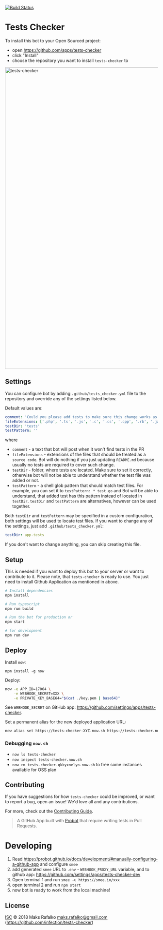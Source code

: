 [![Build Status](https://travis-ci.org/infection/tests-checker.svg?branch=master)](https://travis-ci.org/infection/tests-checker)

# Tests Checker

To install this bot to your Open Sourced project:

* open https://github.com/apps/tests-checker
* click "Install"
* choose the repository you want to install `tests-checker` to

<img width="990" alt="tests-checker" src="https://user-images.githubusercontent.com/3725595/45590526-b7f3fa00-b942-11e8-972d-143c0b367017.png">


## Settings

You can configure bot by adding `.github/tests_checker.yml` file to the repository and override any of the settings listed below.

Default values are:

```yaml
comment: 'Could you please add tests to make sure this change works as expected?',
fileExtensions: ['.php', '.ts', '.js', '.c', '.cs', '.cpp', '.rb', '.java']
testDir: 'tests'
testPattern: ''
```

where

* `comment` - a text that bot will post when it won't find tests in the PR
* `fileExtensions` - extensions of the files that should be treated as a `source code`. Bot will do nothing if you just updating `README.md` because usually no tests are required to cover such change.
* `testDir` - folder, where tests are located. Make sure to set it correctly, otherwise bot will not be able to understand whether the test file was added or not.
* `testPattern` - a shell glob pattern that should match test files. For example, you can set it to `testPattern: *_test.go` and Bot will be able to understand, that added test has this pattern instead of located in `testDir`. `testDir` and `testPattern` are alternatives, however can be used together.

Both `testDir` and `testPattern` may be specified in a custom configuration, both settings will be used to locate test files.
If you want to change any of the settings, just add `.github/tests_checker.yml`:

```yaml
testDir: app-tests
```

If you don't want to change anything, you can skip creating this file.

## Setup

This is needed if you want to deploy this bot to your server or want to contribute to it.
Please note, that `tests-checker` is ready to use.
You just need to install Github Application as mentioned in above.

```sh
# Install dependencies
npm install

# Run typescript
npm run build

# Run the bot for production or
npm start

# for development
npm run dev
```

## Deploy

Install `now`:

`npm install -g now`

Deploy:

```bash
now -e APP_ID=17064 \
    -e WEBHOOK_SECRET=XXX \
    -e PRIVATE_KEY_BASE64="$(cat ./key.pem | base64)"
```

See `WEBHOOK_SECRET` on GitHub app: https://github.com/settings/apps/tests-checker.

Set a permanent alias for the new deployed application URL:

```bash
now alias set https://tests-checker-XYZ.now.sh https://tests-checker.now.sh
```

### Debugging `now.sh`

* `now ls tests-checker`
* `now inspect tests-checker.now.sh`
* `now rm tests-checker-qkkyxnelyo.now.sh` to free some instances available for OSS plan

## Contributing

If you have suggestions for how `tests-checker` could be improved, or want to report a bug, open an issue!
We'd love all and any contributions.

For more, check out the [Contributing Guide](CONTRIBUTING.md).

> A GitHub App built with [Probot](https://github.com/probot/probot) that require writing tests in Pull Requests.

# Developing

1. Read https://probot.github.io/docs/development/#manually-configuring-a-github-app and configure `smee`
2. add generated `smee` URL to `.env` - `WEBHOOK_PROXY_URL` variable, and to github app: https://github.com/settings/apps/tests-checker-dev
3. Open terminal 1 and run `smee -u https://smee.io/xxx`
4. open terminal 2 and run `npm start`
5. now bot is ready to work from the local machine! 

## License

[ISC](LICENSE) © 2018 Maks Rafalko <maks.rafalko@gmail.com> (https://github.com/infection/tests-checker)
